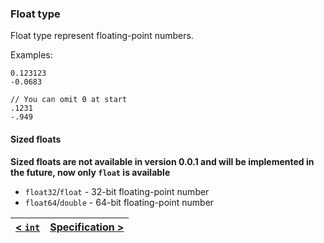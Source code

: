 ### Float type
Float type represent floating-point numbers.

Examples:
```
0.123123
-0.0683

// You can omit 0 at start
.1231
-.949
```

#### Sized floats
**Sized floats are not available in version 0.0.1 and will be implemented in the future, now only `float` is available**
- `float32`/`float` - 32-bit floating-point number
- `float64`/`double` - 64-bit floating-point number


| [< `int`](./int.md) | [Specification >](../index.md) |
|:---:|:---:|